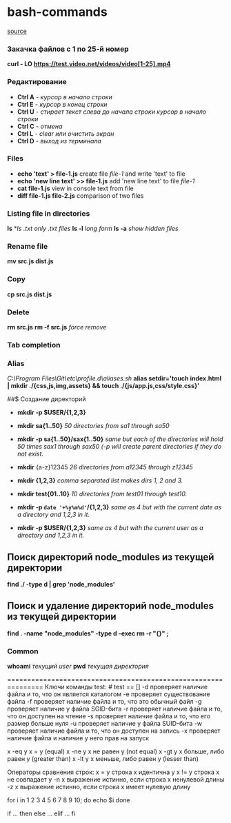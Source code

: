 # bash-commands
[source](https://www.learnenough.com/command-line-tutorial#sec-editing_the_line)

### Закачка файлов с 1 по 25-й номер
**curl - LO https://test.video.net/videos/video[1-25].mp4**

### Редактирование
* **Ctrl A** - _курсор в начало строки_
* **Ctrl E** - _курсор в конец строки_
* **Ctrl U** - _стирает текст слева до начала строки курсор в начало строки_
* **Ctrl C** - _отмена_
* **Ctrl L** - _clear или очистить экран_
* **Ctrl D** - _выход из терминала_

###  Files

* **echo 'text' > file-1.js** create file *file-1* and write 'text' to file
* **echo 'new line text' >> file-1.js**  add 'new line text' to file *file-1*
* **cat file-1.js**  view in console text from file
* **diff file-1.js file-2.js** comparison of two files

###	Listing file in directories
**ls**
**ls *.txt**  _only .txt files_	
**ls -l**     _long form_
**ls -a**	  _show hidden files_


### Rename file
**mv src.js dist.js**

### Copy
**cp src.js dist.js**	

### Delete
**rm src.js**
**rm -f src.js** _force remove_
	
### Tab completion
	
### Alias
*C:\Program Files\Git\etc\profile.d\aliases.sh*
**alias setdir='touch index.html | mkdir ./{css,js,img,assets} && touch ./{js/app.js,css/style.css}'**



##$ Создание директорий
* **mkdir -p $USER/{1,2,3}**

* **mkdir sa{1..50}** _50 directories from sa1 through sa50_

* **mkdir -p sa{1..50}/sax{1..50}** _same but each of the directories will hold 50 times sax1 through sax50 (-p will create parent directories if they do not exist._

* **mkdir** {a-z}12345 	_26 directories from a12345 through z12345_

* **mkdir {1,2,3}** _comma separated list makes dirs 1, 2 and 3._

* **mkdir test{01..10}**	_10 directories from test01 through test10._

* **mkdir -p `date '+%y%m%d'`/{1,2,3}** _same as 4 but with the current date as a directory and 1,2,3 in it._

* **mkdir -p $USER/{1,2,3}** _same as 4 but with the current user as a directory and 1,2,3 in it._

## Поиск директорий node_modules из текущей директории
**find ./ -type d | grep 'node_modules'**

## Поиск и удаление директорий node_modules из текущей директории
**find . -name "node_modules" -type d -exec rm -r "{}" \;**

### Common
**whoami**	_текущий user_
**pwd**     _текущая директория_

===============================================================
Ключи команды test: # test == []
-d проверяет наличие файла и то, что он является каталогом
-e проверяет существование файла
-f проверяет наличие файла и то, что это обычный файл
-g проверяет наличие у файла SGID-бита
-r проверяет наличие файла и то, что он доступен на чтение
-s проверяет наличие файла и то, что его размер больше нуля
-u проверяет наличие у файла SUID-бита
-w проверяет наличие файла и то, что он доступен на запись
-x проверяет наличие файла и наличие у него прав на запуск

x -eq y x = y (equal)
x -ne y x не равен y (not equal)
x -gt y x больше, либо равен y (greater than)
x -lt y x меньше, либо равен y (lesser than)

Операторы сравнения строк:
x = y строка x идентична y
x != y строка х не совпадает y
-n x выражение истинно, если строка х ненулевой длины
-z x выражение истинно, если строка х имеет нулевую длину

for i in 1 2 3 4 5 6 7 8 9 10; do
echo $i
done 

if ...
then 
else ... 
elif ...
fi
